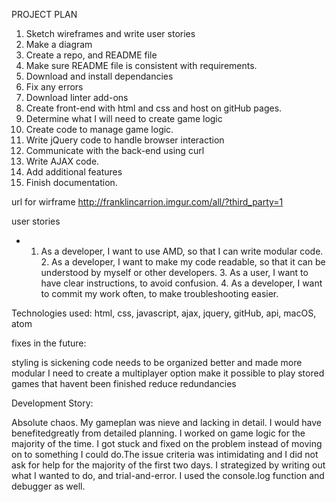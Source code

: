 PROJECT PLAN

1. Sketch wireframes and write user stories
2. Make a diagram
3. Create a repo, and README file
4. Make sure README file is consistent with requirements.
5. Download and install dependancies
6. Fix any errors
7. Download linter add-ons
8. Create front-end with html and css and host on gitHub pages.
9. Determine what I will need to create game logic
10. Create code to manage game logic.
11. Write jQuery code to handle browser interaction
12. Communicate with the back-end using curl
13. Write AJAX code.
14. Add additional features
15. Finish documentation.

url for wirframe
http://franklincarrion.imgur.com/all/?third_party=1

user stories

- 1. As a developer, I want to use AMD, so that I can write modular code.
      2. As a developer, I want to make my code readable, so that it can be
       understood by myself or other developers.
      3. As a user, I want to have clear instructions, to avoid confusion.
      4. As a developer, I want to commit my work often, to make troubleshooting
       easier.

Technologies used:
html, css, javascript, ajax, jquery, gitHub, api, macOS, atom

fixes in the future:

styling is sickening
code needs to be organized better and made more modular
I need to create a multiplayer option
make it possible to play stored games that havent been finished
reduce redundancies

Development Story:

Absolute chaos.  My gameplan was nieve and lacking in detail.  I would have
benefitedgreatly from detailed planning.  I worked on game logic for the
majority of the time.  I got stuck and fixed on the problem instead of moving on
to something I could do.The issue criteria was intimidating and I did not ask
for help for the majority of the first two days.
I strategized by writing out what I wanted to do, and trial-and-error. I used the
console.log function and debugger as well.
